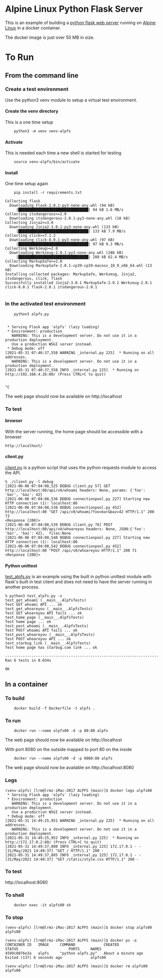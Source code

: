 # Alpine Linux Python Flask Server

This is an example of building a [python flask web
server](https://flask.palletsprojects.com/en/2.0.x/) running on
[Alpine Linux](https://alpinelinux.org) in a docker container.

The docker image is just over 50 MB in size.


# To Run

## From the command line

### Create a test environment

Use the python3 venv module to setup a virtual test environment.

#### Create the venv directory
This is a one time setup
```
    python3 -m venv venv-alpfs
```
#### Activate
This is needed each time a new shell is started for testing
```
    source venv-alpfs/bin/activate
```

#### Install
One time setup again

```
    pip install -r requirements.txt

Collecting flask
  Downloading Flask-2.0.1-py3-none-any.whl (94 kB)
     |████████████████████████████████| 94 kB 1.6 MB/s
Collecting itsdangerous>=2.0
  Downloading itsdangerous-2.0.1-py3-none-any.whl (18 kB)
Collecting Jinja2>=3.0
  Downloading Jinja2-3.0.1-py3-none-any.whl (133 kB)
     |████████████████████████████████| 133 kB 7.9 MB/s
Collecting click>=7.1.2
  Downloading click-8.0.1-py3-none-any.whl (97 kB)
     |████████████████████████████████| 97 kB 9.3 MB/s
Collecting Werkzeug>=2.0
  Downloading Werkzeug-2.0.1-py3-none-any.whl (288 kB)
     |████████████████████████████████| 288 kB 62.4 MB/s
Collecting MarkupSafe>=2.0
  Downloading MarkupSafe-2.0.1-cp39-cp39-macosx_10_9_x86_64.whl (13 kB)
Installing collected packages: MarkupSafe, Werkzeug, Jinja2, itsdangerous, click, flask
Successfully installed Jinja2-3.0.1 MarkupSafe-2.0.1 Werkzeug-2.0.1 click-8.0.1 flask-2.0.1 itsdangerous-2.0.1


```

### In the activated test environment

```
    python3 alpfs.py


 * Serving Flask app 'alpfs' (lazy loading)
 * Environment: production
   WARNING: This is a development server. Do not use it in a production deployment.
   Use a production WSGI server instead.
 * Debug mode: off
[2021-05-31 07:40:37,558 WARNING _internal.py 225]  * Running on all addresses.
   WARNING: This is a development server. Do not use it in a production deployment.
[2021-05-31 07:40:37,558 INFO _internal.py 225]  * Running on http://192.168.4.26:80/ (Press CTRL+C to quit)


^C

```

The web page should now be available on http://localhost


### To test

#### browser

With the server running, the home page should be accessible with a browser

```
http://localhost/
```


#### client.py

[client.py](https://github.com/lrmcfarland/ALPFS/blob/api_examples/client.py)
is a python script that uses the python requests module to access the
API.


```
% ./client.py -l debug
[2021-06-06 07:04:08,525 DEBUG client.py 57] GET http://localhost:80/api/v0/whoami headers: None, params: {'foo': 'bar', 'baz': 42}
[2021-06-06 07:04:08,536 DEBUG connectionpool.py 227] Starting new HTTP connection (1): localhost:80
[2021-06-06 07:04:08,538 DEBUG connectionpool.py 452] http://localhost:80 "GET /api/v0/whoami?foo=bar&baz=42 HTTP/1.1" 200 73
<Response [200]>
[2021-06-06 07:04:08,539 DEBUG client.py 76] POST http://localhost:80/api/v0/whoareyou headers: None, JSON:{'foo': 'bar', 'baz': 42},  files:None
[2021-06-06 07:04:08,540 DEBUG connectionpool.py 227] Starting new HTTP connection (1): localhost:80
[2021-06-06 07:04:08,542 DEBUG connectionpool.py 452] http://localhost:80 "POST /api/v0/whoareyou HTTP/1.1" 200 71
<Response [200]>

```

#### Python unittest

[test_alpfs.py](https://github.com/lrmcfarland/ALPFS/blob/main/test_alpfs.py)
is an example using the built in python unittest module with flask's
built in test client and does not need to have the server running in
another process.


```
% python3 test_alpfs.py -v
test_get_whoami (__main__.AlpfsTests)
Test GET whoami API ... ok
test_get_whoareyou (__main__.AlpfsTests)
Test GET whoareyou API fails ... ok
test_home_page (__main__.AlpfsTests)
Test home page ... ok
test_post_whoami (__main__.AlpfsTests)
Test POST whoami API fails ... ok
test_post_whoareyou (__main__.AlpfsTests)
Test POST whoareyou API ... ok
test_starbug_link (__main__.AlpfsTests)
Test home page has starbug.com link ... ok

----------------------------------------------------------------------
Ran 6 tests in 0.034s

OK

```





## In a container

### To build

```
    docker build -f Dockerfile -t alpfs .
```
### To run


```
    docker run --name alpfs00 -d -p 80:80 alpfs
```

The web page should now be available on http://localhost


With port 8080 on the outside mapped to port 80 on the inside

```
    docker run --name alpfs00 -d -p 8080:80 alpfs
```

The web page should now be available on http://localhost:8080

### Logs

```
(venv-alpfs) [lrm@lrmz-iMac-2017 ALPFS (main)]$ docker logs alpfs00
 * Serving Flask app 'alpfs' (lazy loading)
 * Environment: production
   WARNING: This is a development server. Do not use it in a production deployment.
   Use a production WSGI server instead.
 * Debug mode: off
[2021-05-31 14:49:25,951 WARNING _internal.py 225]  * Running on all addresses.
   WARNING: This is a development server. Do not use it in a production deployment.
[2021-05-31 14:49:25,952 INFO _internal.py 225]  * Running on http://172.17.0.2:80/ (Press CTRL+C to quit)
[2021-05-31 14:49:37,880 INFO _internal.py 225] 172.17.0.1 - - [31/May/2021 14:49:37] "GET / HTTP/1.1" 200 -
[2021-05-31 14:49:37,885 INFO _internal.py 225] 172.17.0.1 - - [31/May/2021 14:49:37] "GET /static/style.css HTTP/1.1" 200 -
```


### To test

http://localhost:8080



### To shell
```
    docker exec -it alpfs00 sh
```


### To stop

```
(venv-alpfs) [lrm@lrmz-iMac-2017 ALPFS (main)]$ docker stop alpfs00
alpfs00

(venv-alpfs) [lrm@lrmz-iMac-2017 ALPFS (main)]$ docker ps -a
CONTAINER ID   IMAGE     COMMAND             CREATED              STATUS                       PORTS     NAMES
4599c0076e3a   alpfs     "python alpfs.py"   About a minute ago   Exited (137) 6 seconds ago             alpfs00

(venv-alpfs) [lrm@lrmz-iMac-2017 ALPFS (main)]$ docker rm alpfs00
alpfs00


```
